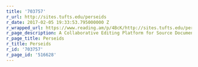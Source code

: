 ```yaml
---
title: '703757'
r_url: http://sites.tufts.edu/perseids
r_date: 2017-02-05 19:33:53.795000000 Z
r_wrapped_url: https://www.reading.am/p/4BcK/http://sites.tufts.edu/perseids
r_page_description: A Collaborative Editing Platform for Source Documents in Classics
r_page_title: Perseids
r_title: Perseids
r_id: '703757'
r_page_id: '516628'
---
```



